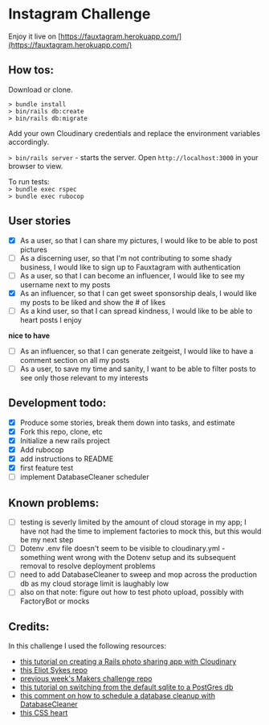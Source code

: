 Instagram Challenge
===================

Enjoy it live on [https://fauxtagram.herokuapp.com/](https://fauxtagram.herokuapp.com/)

## How tos:

Download or clone.

`> bundle install`  
`> bin/rails db:create`  
`> bin/rails db:migrate`  

Add your own Cloudinary credentials and replace the environment variables accordingly.

`> bin/rails server` - starts the server. Open `http://localhost:3000` in your browser to view.

To run tests:  
`> bundle exec rspec`  
`> bundle exec rubocop`  


## User stories

- [x] As a user, so that I can share my pictures, I would like to be able to post pictures
- [ ] As a discerning user, so that I'm not contributing to some shady business, I would like to sign up to Fauxtagram with authentication
- [ ] As a user, so that I can become an influencer, I would like to see my username next to my posts
- [x] As an influencer, so that I can get sweet sponsorship deals, I would like my posts to be liked and show the # of likes
- [ ] As a kind user, so that I can spread kindness, I would like to be able to heart posts I enjoy

**nice to have**

- [ ] As an influencer, so that I can generate zeitgeist, I would like to have a comment section on all my posts
- [ ] As a user, to save my time and sanity, I want to be able to filter posts to see only those relevant to my interests

## Development todo: 

- [x] Produce some stories, break them down into tasks, and estimate
- [x] Fork this repo, clone, etc
- [x] Initialize a new rails project
- [x] Add rubocop
- [x] add instructions to README
- [x] first feature test
- [ ] implement DatabaseCleaner scheduler

## Known problems:

- [ ] testing is severly limited by the amount of cloud storage in my app; I have not had the time to implement factories to mock this, but this would be my next step
- [ ] Dotenv .env file doesn't seem to be visible to cloudinary.yml - something went wrong with the Dotenv setup and its subsequent removal to resolve deployment problems
- [ ] need to add DatabaseCleaner to sweep and mop across the production db as my cloud storage limit is laughably low
- [ ] also on that note: figure out how to test photo upload, possibly with FactoryBot or mocks

## Credits:

In this challenge I used the following resources:

- [this tutorial on creating a Rails photo sharing app with Cloudinary](https://pusher.com/tutorials/photo-sharing-ruby-rails)
- [this Eliot Sykes repo](https://gist.github.com/eliotsykes/6fc16f428d4e6bb9b32d)
- [previous week's Makers challenge repo](https://github.com/bengscott2/acebook-livewire)
- [this tutorial on switching from the default sqlite to a PostGres db](https://www.daveferrara1.com/ruby-in-rails-switch-from-sqlite3-to-postgres/)
- [this comment on how to schedule a database cleanup with DatabaseCleaner](https://gist.github.com/zulhfreelancer/ea140d8ef9292fa9165e#gistcomment-2813124)
- [this CSS heart](https://codepen.io/Al-Yasa/pen/GNbVzr)
